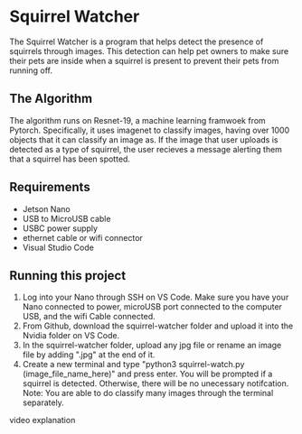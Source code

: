 # Squirrel Watcher
The Squirrel Watcher is a program that helps detect the presence of squirrels through images. This detection can help pet owners to make sure their pets are inside when a squirrel is present to prevent their pets from running off.


## The Algorithm
The algorithm runs on Resnet-19, a machine learning framwoek from Pytorch. Specifically, it uses imagenet to classify images, having over 1000 objects that it can classify an image as. If the image that user uploads is detected as a type of squirrel, the user recieves a message alerting them that a squirrel has been spotted.

## Requirements
- Jetson Nano
- USB to MicroUSB cable
- USBC power supply
- ethernet cable or wifi connector
- Visual Studio Code


## Running this project
1) Log into your Nano through SSH on VS Code. Make sure you have your Nano connected to power, microUSB port connected to the computer USB, and the wifi Cable connected.
2) From Github, download the squirrel-watcher folder and upload it into the Nvidia folder on VS Code.
3) In the squirrel-watcher folder, upload any jpg file or rename an image file by adding ".jpg" at the end of it.
4) Create a new terminal and type "python3 squirrel-watch.py (image_file_name_here)" and press enter. You will be prompted if a squirrel is detected. Otherwise, there will be no unecessary notifcation.
Note: You are able to do classify many images through the terminal separately.

video explanation
